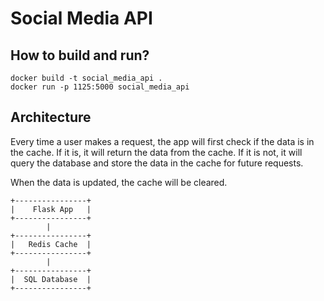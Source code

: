 # Social Media API

## How to build and run?

```shell
docker build -t social_media_api .
docker run -p 1125:5000 social_media_api
```

## Architecture

Every time a user makes a request, the app will first check if the data is in the cache. If it is, it will return the data from the cache. If it is not, it will query the database and store the data in the cache for future requests.

When the data is updated, the cache will be cleared.

```shell
+----------------+
|    Flask App   |
+----------------+
        |
+----------------+
|   Redis Cache  |
+----------------+
        |
+----------------+
|  SQL Database  |
+----------------+
```